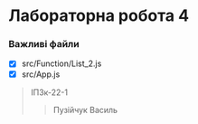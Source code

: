 # Лабораторна робота 4
### Важливі файли
- [x] src/Function/List_2.js
- [x] src/App.js
> ІПЗк-22-1
>> Пузійчук Василь
